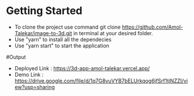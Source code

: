 # Getting Started
- To clone the project use command git clone https://github.com/Amol-Talekar/image-to-3d.git  in terminal at your desired folder.
- Use "yarn" to install all the dependecies
- Use "yarn start" to start the application

#Output
- Deployed Link  : https://3d-app-amol-talekar.vercel.app/
- Demo Link      : https://drive.google.com/file/d/1q7G8vuVYB7bELUrkqog6jfSrf1tjNZZI/view?usp=sharing
